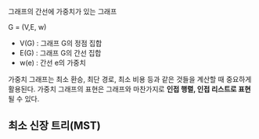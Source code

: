 그래프의 간선에 가중치가 있는 그래프

G = (V,E, w)

- V(G) : 그래프 G의 정점 집합
- E(G) : 그래프 G의 간선 집합
- w(e) : 간선 e의 가중치


가중치 그래프는 최소 환승, 최단 경로, 최소 비용 등과 같은 것들을 계산할 때 중요하게 활용된다.
가중치 그래프의 표현은 그래프와 마찬가지로 **인접 행렬, 인접 리스트로 표현**될 수 있다.

## 최소 신장 트리(MST)
